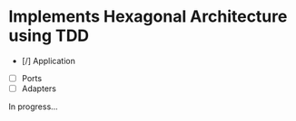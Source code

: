 # Implements Hexagonal Architecture using TDD

- [/] Application
- [ ] Ports
- [ ] Adapters

In progress...
